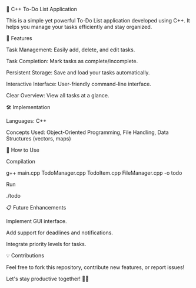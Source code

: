 📌 C++ To-Do List Application

This is a simple yet powerful To-Do List application developed using C++. It helps you manage your tasks efficiently and stay organized.

🚀 Features

Task Management: Easily add, delete, and edit tasks.

Task Completion: Mark tasks as complete/incomplete.

Persistent Storage: Save and load your tasks automatically.

Interactive Interface: User-friendly command-line interface.

Clear Overview: View all tasks at a glance.

🛠️ Implementation

Languages: C++

Concepts Used: Object-Oriented Programming, File Handling, Data Structures (vectors, maps)

🎯 How to Use

Compilation

g++ main.cpp TodoManager.cpp TodoItem.cpp FileManager.cpp -o todo

Run

./todo

📋 Future Enhancements

Implement GUI interface.

Add support for deadlines and notifications.

Integrate priority levels for tasks.

💡 Contributions

Feel free to fork this repository, contribute new features, or report issues!

Let's stay productive together! 🚀✨

